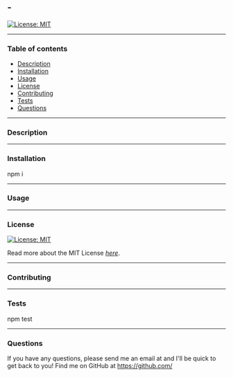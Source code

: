 # 
##  - 

[![License: MIT](https://img.shields.io/badge/License-MIT-yellow.svg)](https://opensource.org/licenses/MIT)

---
### Table of contents
* [Description](#description)
* [Installation](#installation)
* [Usage](#usage)
* [License](#license)
* [Contributing](#contributing)
* [Tests](#tests)
* [Questions](#questions)
---
### Description


---
### Installation
npm i

---
### Usage


---
### License

[![License: MIT](https://img.shields.io/badge/License-MIT-yellow.svg)](https://opensource.org/licenses/MIT)

Read more about the MIT License *[here](https://opensource.org/licenses/MIT)*.

---
### Contributing


---
### Tests
npm test

---
### Questions
If you have any questions, please send me an email at  and I'll be quick to get back to you! Find me on GitHub at https://github.com/

